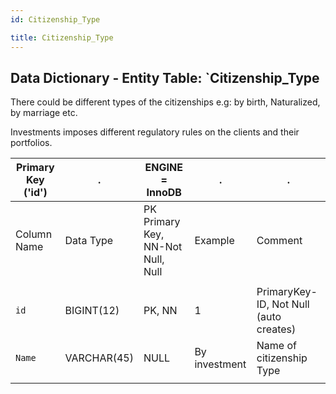 ```yaml
---
id: Citizenship_Type

title: Citizenship_Type
---
```


## Data Dictionary - Entity Table: `Citizenship_Type

There could be different types of the citizenships e.g: by birth, Naturalized, by marriage etc.

 Investments imposes different regulatory rules on the clients and their portfolios.

| Primary Key ('id')|.|ENGINE = InnoDB|.|.|
|---|---|---|---|---|
| Column Name| Data Type|PK Primary Key, NN-Not Null, Null|Example|Comment|
||
|`id`| BIGINT(12)|PK, NN|1|PrimaryKey-ID, Not Null (auto creates)|
|`Name`| VARCHAR(45)|NULL|By investment|Name of citizenship Type |
||
